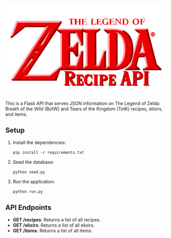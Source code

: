 ![Legend of Zelda Recipe API](src/Recipe%20API.png)

This is a Flask API that serves JSON information on The Legend of Zelda: Breath of the Wild (BotW) and Tears of the Kingdom (TotK) recipes, elixirs, and items.

## Setup

1. Install the dependencies:
    ```
    pip install -r requirements.txt
    ```

2. Seed the database:
    ```
    python seed.py
    ```

3. Run the application:
    ```
    python run.py
    ```

## API Endpoints

- **GET /recipes**: Returns a list of all recipes.
- **GET /elixirs**: Returns a list of all elixirs.
- **GET /items**: Returns a list of all items.
